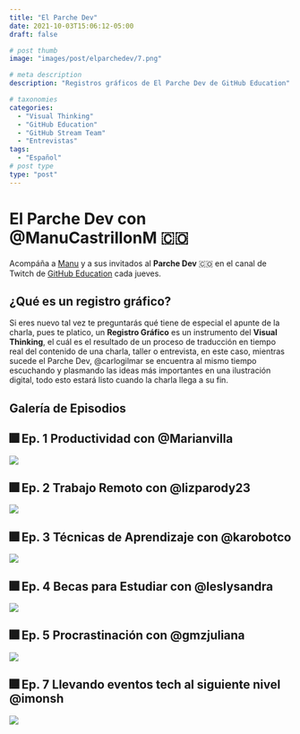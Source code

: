 ```yaml
---
title: "El Parche Dev"
date: 2021-10-03T15:06:12-05:00
draft: false

# post thumb
image: "images/post/elparchedev/7.png"

# meta description
description: "Registros gráficos de El Parche Dev de GitHub Education"

# taxonomies
categories:
  - "Visual Thinking"
  - "GitHub Education"
  - "GitHub Stream Team"
  - "Entrevistas"
tags:
  - "Español"
# post type
type: "post"
---
```


# El Parche Dev con @ManuCastrillonM 🇨🇴

Acompáña a [Manu](https://twitter.com/ManuCastrillonM) y a sus invitados al **Parche Dev** 🇨🇴 en el canal de Twitch de [GitHub Education](https://twitch.tv/githubeducation) cada jueves.

## ¿Qué es un registro gráfico?

Si eres nuevo tal vez te preguntarás qué tiene de especial el apunte de la charla, pues te platico, un **Registro Gráfico** es un instrumento del **Visual Thinking**, el cuál es el resultado de un proceso de traducción en tiempo real del contenido de una charla, taller o entrevista, en este caso, mientras sucede el Parche Dev, @carlogilmar se encuentra al mismo tiempo escuchando y plasmando las ideas más importantes en una ilustración digital, todo esto estará listo cuando la charla llega a su fin.

## Galería de Episodios

## 🎆 Ep. 1 Productividad con @Marianvilla

![](../../images/post/elparchedev/1.png)

## 🎆 Ep. 2 Trabajo Remoto con @lizparody23

![](../../images/post/elparchedev/2.png)

## 🎆 Ep. 3 Técnicas de Aprendizaje con @karobotco

![](../../images/post/elparchedev/3.png)

## 🎆 Ep. 4 Becas para Estudiar con @leslysandra

![](../../images/post/elparchedev/4.png)

## 🎆 Ep. 5 Procrastinación con @gmzjuliana

![](../../images/post/elparchedev/5.png)

## 🎆 Ep. 7 Llevando eventos tech al siguiente nivel @imonsh

![](../../images/post/elparchedev/7.png)
